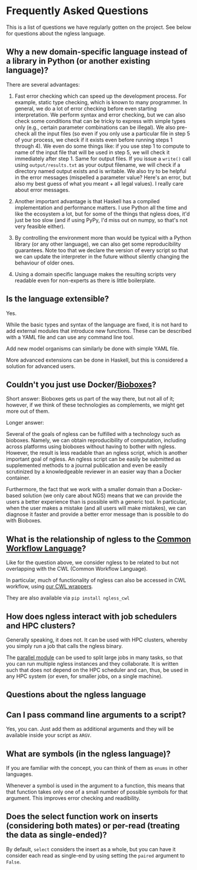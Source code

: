 # Frequently Asked Questions

This is a list of questions we have regularly gotten on the project. See below
for questions about the ngless language.

## Why a new domain-specific language instead of a library in Python (or another existing language)?

There are several advantages:

1. Fast error checking which can speed up the development process. For example,
   static type checking, which is known to many programmer. In general, we do a
   lot of error checking before even starting interpretation. We perform syntax
   and error checking, but we can also check some conditions that can be tricky
   to express with simple types only (e.g., certain parameter combinations can
   be illegal). We also pre-check all the input files (so even if you only use
   a particular file in step 5 of your process, we check if it exists even
   before running steps 1 through 4). We even do some things like: if you use
   step 1 to compute to name of the input file that will be used in step 5, we
   will check it immediately after step 1. Same for output files. If you issue
   a `write()` call using `output/results.txt` as your output filename, we will
   check if a directory named output exists and is writable. We also try to be
   helpful in the error messages (mispelled a parameter value? Here's an error,
   but also my best guess of what you meant + all legal values). I really care
   about error messages.

2. Another important advantage is that Haskell has a compiled implementation
   and performance matters. I use Python all the time and like the ecosystem a
   lot, but for some of the things that ngless does, it'd just be too slow (and
   if using PyPy, I'd miss out on numpy, so that's not very feasible either).

3. By controlling the environment more than would be typical with a Python
   library (or any other language), we can also get some reproducibility
   guarantees. Note too that we declare the version of every script so that we
   can update the interpreter in the future without silently changing the
   behaviour of older ones.

4. Using a domain specific language makes the resulting scripts very readable
   even for non-experts as there is little boilerplate.

## Is the language extensible?

Yes.

While the basic types and syntax of the language are fixed, it is not hard to
add external modules that introduce new functions. These can be described with
a YAML file and can use any command line tool.

Add new model organisms can similarly be done with simple YAML file.

More advanced extensions can be done in Haskell, but this is considered a
solution for advanced users.



## Couldn't you just use Docker/[Bioboxes](http://bioboxes.org/)?

Short answer: Bioboxes gets us part of the way there, but not all of it;
however, if we think of these technologies as complements, we might get more
out of them.

Longer answer:

Several of the goals of ngless can be fulfilled with a technology such as
bioboxes. Namely, we can obtain reproducibility of computation, including
across platforms using bioboxes without having to bother with ngless. However,
the result is less readable than an ngless script, which is another important
goal of ngless. An ngless script can be easily be submitted as supplemented
methods to a journal publication and even be easily scrutinized by a
knowledgeable reviewer in an easier way than a Docker container.

Furthermore, the fact that we work with a smaller domain than a Docker-based
solution (we only care about NGS) means that we can provide the users a better
experience than is possible with a generic tool. In particular, when the user
makes a mistake (and all users will make mistakes), we can diagnose it faster
and provide a better error message than is possible to do with Bioboxes.

## What is the relationship of ngless to the [Common Workflow Language](http://common-workflow-language.github.io/)?

Like for the question above, we consider ngless to be related to but not
overlapping with the CWL (Common Workflow Language).

In particular, much of functionality of ngless can also be accessed in CWL
workflow, using [our CWL
wrappers](https://github.com/luispedro/ngless/tree/master/ngless-cwl).

They are also available via `pip install ngless_cwl`

## How does ngless interact with job schedulers and HPC clusters?

Generally speaking, it does not. It can be used with HPC clusters, whereby you
simply run a job that calls the ngless binary.

The [parallel
module](http://ngless.readthedocs.io/en/latest/stdlib.html?highlight=parallel#parallel-module)
can be used to split large jobs in many tasks, so that you can run multiple
ngless instances and they collaborate. It is written such that does not depend
on the HPC scheduler and can, thus, be used in any HPC system (or even, for
smaller jobs, on a single machine).

## Questions about the ngless language

## Can I pass command line arguments to a script?

Yes, you can. Just add them as additional arguments and they will be available
inside your script as `ARGV`.

## What are symbols (in the ngless language)?

If you are familiar with the concept, you can think of them as `enums` in other
languages.

Whenever a symbol is used in the argument to a function, this means that that
function takes only one of a small number of possible symbols for that
argument. This improves error checking and readibility.

## Does the select function work on inserts (considering both mates) or per-read (treating the data as single-ended)?

By default, `select` considers the insert as a whole, but you can have it
consider each read as single-end by using setting the `paired` argument to
`False`.


